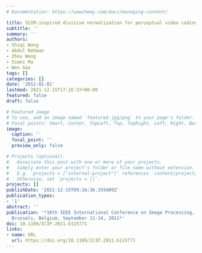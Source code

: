 ```yaml
---
# Documentation: https://wowchemy.com/docs/managing-content/

title: SSIM-inspired divisive normalization for perceptual video coding
subtitle: ''
summary: ''
authors:
- Shiqi Wang
- Abdul Rehman
- Zhou Wang
- Siwei Ma
- Wen Gao
tags: []
categories: []
date: '2011-01-01'
lastmod: 2021-12-15T17:16:37+08:00
featured: false
draft: false

# Featured image
# To use, add an image named `featured.jpg/png` to your page's folder.
# Focal points: Smart, Center, TopLeft, Top, TopRight, Left, Right, BottomLeft, Bottom, BottomRight.
image:
  caption: ''
  focal_point: ''
  preview_only: false

# Projects (optional).
#   Associate this post with one or more of your projects.
#   Simply enter your project's folder or file name without extension.
#   E.g. `projects = ["internal-project"]` references `content/project/deep-learning/index.md`.
#   Otherwise, set `projects = []`.
projects: []
publishDate: '2021-12-15T09:16:36.359409Z'
publication_types:
- '1'
abstract: ''
publication: '*18th IEEE International Conference on Image Processing, ICIP 2011,
  Brussels, Belgium, September 11-14, 2011*'
doi: 10.1109/ICIP.2011.6115771
links:
- name: URL
  url: https://doi.org/10.1109/ICIP.2011.6115771
---
```

